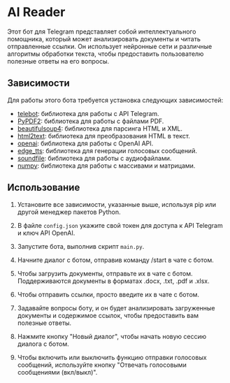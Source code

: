 # AI Reader

Этот бот для Telegram представляет собой интеллектуального помощника, который может анализировать документы и читать отправленные ссылки. Он использует нейронные сети и различные алгоритмы обработки текста, чтобы предоставить пользователю полезные ответы на его вопросы.

## Зависимости

Для работы этого бота требуется установка следующих зависимостей:

- [telebot](https://github.com/eternnoir/pyTelegramBotAPI): библиотека для работы с API Telegram.
- [PyPDF2](https://github.com/mstamy2/PyPDF2): библиотека для работы с файлами PDF.
- [beautifulsoup4](https://www.crummy.com/software/BeautifulSoup/): библиотека для парсинга HTML и XML.
- [html2text](https://github.com/Alir3z4/html2text): библиотека для преобразования HTML в текст.
- [openai](https://github.com/openai/openai-python): библиотека для работы с OpenAI API.
- [edge_tts](https://github.com/cyrildiagne/edge-impulse-tts-streaming): библиотека для генерации голосовых сообщений.
- [soundfile](https://github.com/bastibe/SoundFile): библиотека для работы с аудиофайлами.
- [numpy](https://github.com/numpy/numpy): библиотека для работы с массивами и матрицами.

## Использование

1. Установите все зависимости, указанные выше, используя pip или другой менеджер пакетов Python.

2. В файле `config.json` укажите свой токен для доступа к API Telegram и ключ API OpenAI.

3. Запустите бота, выполнив скрипт `main.py`.

4. Начните диалог с ботом, отправив команду /start в чате с ботом.

5. Чтобы загрузить документы, отправьте их в чате с ботом. Поддерживаются документы в форматах .docx, .txt, .pdf и .xlsx.

6. Чтобы отправить ссылки, просто введите их в чате с ботом.

7. Задавайте вопросы боту, и он будет анализировать загруженные документы и содержимое ссылок, чтобы предоставить вам полезные ответы.

8. Нажмите кнопку "Новый диалог", чтобы начать новую сессию диалога с ботом.

9. Чтобы включить или выключить функцию отправки голосовых сообщений, используйте кнопку "Отвечать голосовыми сообщениями (вкл/выкл)".




